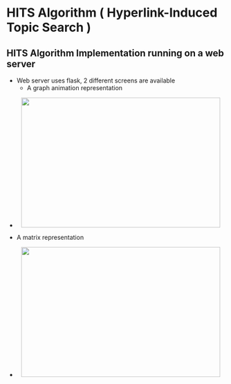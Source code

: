 # HITS Algorithm ( Hyperlink-Induced Topic Search )
## HITS Algorithm Implementation running on a web server
* Web server uses flask, 2 different screens are available
  + A graph animation representation
<!--     - ![Alt text](https://github.com/fatihkykc/WebMiningHIST/blob/master/img-gif%20files/graph-anim.gif) -->
  - <p align="center"> <img width="460" height="300" src="https://raw.githubusercontent.com/fatihkykc/WebMiningHIST/master/img-gif%20files/graph-anim.gif"> </p> 
  + A matrix representation
<!--     - ![Alt text](img-gif-files/matrix.png) -->

  - <p align="center"> <img width="460" height="300" src="https://raw.githubusercontent.com/fatihkykc/WebMiningHIST/master/img-gif%20files/matrix.png"> </p> 
